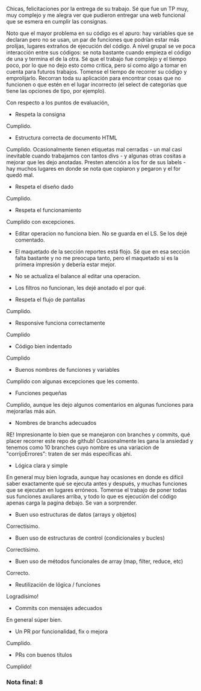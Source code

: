 Chicas, felicitaciones por la entrega de su trabajo. Sé que fue un TP muy, muy complejo y me alegra ver que pudieron entregar una web funcional que se esmera en cumplir las consignas. 

Noto que el mayor problema en su código es el apuro: hay variables que se declaran pero no se usan, un par de funciones que podrían estar más prolijas, lugares extraños de ejecución del código. A nivel grupal se ve poca interacción entre sus códigos: se nota bastante cuando empieza el código de una y termina el de la otra. Sé que el trabajo fue complejo y el tiempo poco, por lo que no dejo esto como crítica, pero sí como algo a tomar en cuenta para futuros trabajos. Tomense el tiempo de recorrer su código y emprolijarlo. Recorran toda su aplicación para encontrar cosas que no funcionen o que estén en el lugar incorrecto (el select de categorías que tiene las opciones de tipo, por ejemplo). 

Con respecto a los puntos de evaluación, 

- Respeta la consigna

Cumplido.

- Estructura correcta de documento HTML

Cumplido. Ocasionalmente tienen etiquetas mal cerradas - un mal casi inevitable cuando trabajamos con tantos divs - y algunas otras cositas a mejorar que les dejo anotadas. Presten atención a los for de sus labels - hay muchos lugares en donde se nota que copiaron y pegaron y el for quedó mal. 

- Respeta el diseño dado

Cumplido. 

- Respeta el funcionamiento

Cumplido con excepciones. 

- Editar operacion no funciona bien. No se guarda en el LS. Se los dejé comentado. 
- El maquetado de la sección reportes está flojo. Sé que en esa sección falta bastante y no me preocupa tanto, pero el maquetado sí es la primera impresión y debería estar mejor. 
- No se actualiza el balance al editar una operacion. 
- Los filtros no funcionan, les dejé anotado el por qué. 

- Respeta el flujo de pantallas

Cumplido. 

- Responsive funciona correctamente

Cumplido

- Código bien indentado

Cumplido

- Buenos nombres de funciones y variables

Cumplido con algunas excepciones que les comento. 

- Funciones pequeñas

Cumplido, aunque les dejo algunos comentarios en algunas funciones para mejorarlas más aún. 

- Nombres de branchs adecuados

RE! Impresionante lo bien que se manejaron con branches y commits, qué placer recorrer este repo de github! Ocasionalmente les gana la ansiedad y tenemos como 10 branches cuyo nombre es una variacion de "corrijoErrores": traten de ser más específicas ahí. 

- Lógica clara y simple

En general muy bien lograda, aunque hay ocasiones en donde es difícil saber exactamente qué se ejecuta antes y después, y muchas funciones que se ejecutan en lugares erróneos. Tomense el trabajo de poner todas sus funciones axuliares arriba, y todo lo que es ejecución del código apenas carga la pagina debajo. Se van a sorprender. 

- Buen uso estructuras de datos (arrays y objetos)

Correctísimo. 

- Buen uso de estructuras de control (condicionales y bucles)

Correctísimo. 

- Buen uso de métodos funcionales de array (map, filter, reduce, etc)

Correcto. 

- Reutilización de lógica / funciones

Logradísimo! 

- Commits con mensajes adecuados

En general súper bien. 

- Un PR por funcionalidad, fix o mejora

Cumplido. 

- PRs con buenos títulos

Cumplido!

### Nota final: 8
